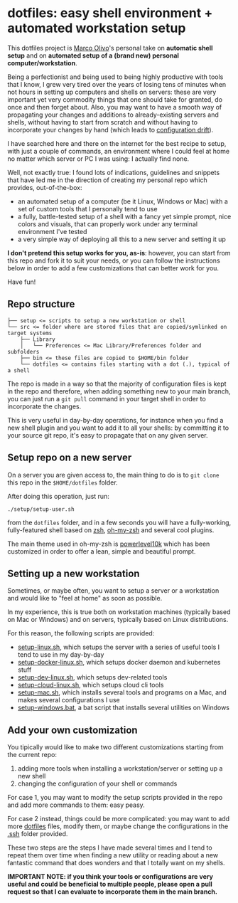 # dotfiles: easy shell environment + automated workstation setup

This dotfiles project is [Marco Olivo](https://olivo.net/)'s personal take on **automatic shell setup** and on **automated setup of a (brand new) personal computer/workstation**.

Being a perfectionist and being used to being highly productive with tools that I know, I grew very tired over the years of losing tens of minutes when not hours in setting up computers and shells on servers: these are very important yet very commodity things that one should take for granted, do once and then forget about.
Also, you may want to have a smooth way of propagating your changes and additions to already-existing servers and shells, without having to start from scratch and without having to incorporate your changes by hand (which leads to [configuration drift](https://dzone.com/articles/configuration-drift)).

I have searched here and there on the internet for the best recipe to setup, with just a couple of commands, an environment where I could feel at home no matter which server or PC I was using: I actually find none.

Well, not exactly true: I found lots of indications, guidelines and snippets that have led me in the direction of creating my personal repo which provides, out-of-the-box:

* an automated setup of a computer (be it Linux, Windows or Mac) with a set of custom tools that I personally tend to use
* a fully, battle-tested setup of a shell with a fancy yet simple prompt, nice colors and visuals, that can properly work under any terminal environment I've tested
* a very simple way of deploying all this to a new server and setting it up

**I don't pretend this setup works for you, as-is**: however, you can start from this repo and fork it to suit your needs, or you can follow the instructions below in order to add a few customizations that can better work for you.

Have fun!

## Repo structure

```.
├── setup <= scripts to setup a new workstation or shell
└── src <= folder where are stored files that are copied/symlinked on target systems
    ├── Library
    │   └── Preferences <= Mac Library/Preferences folder and subfolders
    ├── bin <= these files are copied to $HOME/bin folder
    └── dotfiles <= contains files starting with a dot (.), typical of a shell
```

The repo is made in a way so that the majority of configuration files is kept in the repo and therefore, when adding something new to your main branch, you can just run a `git pull` command in your target shell in order to incorporate the changes.

This is very useful in day-by-day operations, for instance when you find a new shell plugin and you want to add it to all your shells: by committing it to your source git repo, it's easy to propagate that on any given server.

## Setup repo on a new server

On a server you are given access to, the main thing to do is to `git clone` this repo in the `$HOME/dotfiles` folder.

After doing this operation, just run:

`./setup/setup-user.sh`

from the `dotfiles` folder, and in a few seconds you will have a fully-working, fully-featured shell based on [zsh](https://www.zsh.org/), [oh-my-zsh](https://ohmyz.sh/) and several cool plugins.

The main theme used in oh-my-zsh is [powerlevel10k](https://github.com/romkatv/powerlevel10k) which has been customized in order to offer a lean, simple and beautiful prompt.

## Setting up a new workstation

Sometimes, or maybe often, you want to setup a server or a workstation and would like to "feel at home" as soon as possible.

In my experience, this is true both on workstation machines (typically based on Mac or Windows) and on servers, typically based on Linux distributions.

For this reason, the following scripts are provided:

* [setup-linux.sh](/setup/setup-linux.sh), which setups the server with a series of useful tools I tend to use in my day-by-day
* [setup-docker-linux.sh](/setup/setup-docker-linux.sh), which setups docker daemon and kubernetes stuff
* [setup-dev-linux.sh](/setup/setup-dev-linux.sh), which setups dev-related tools
* [setup-cloud-linux.sh](/setup/setup-cloud-linux.sh), which setups cloud cli tools
* [setup-mac.sh](/setup/setup-mac.sh), which installs several tools and programs on a Mac, and makes several configurations I use
* [setup-windows.bat](/setup/setup-windows.bat), a bat script that installs several utilities on Windows

## Add your own customization

You tipically would like to make two different customizations starting from the current repo:

1) adding more tools when installing a workstation/server or setting up a new shell
2) changing the configuration of your shell or commands

For case 1, you may want to modify the setup scripts provided in the repo and add more commands to them: easy peasy.

For case 2 instead, things could be more complicated: you may want to add more [dotfiles](/src/dotfiles) files, modify them, or maybe change the configurations in the [.ssh](/src/.ssh) folder provided.

These two steps are the steps I have made several times and I tend to repeat them over time when finding a new utility or reading about a new fantastic command that does wonders and that I totally want on my shells.

**IMPORTANT NOTE: if you think your tools or configurations are very useful and could be beneficial to multiple people, please open a pull request so that I can evaluate to incorporate them in the main branch.**
